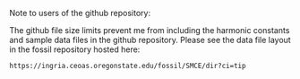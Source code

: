 
Note to users of the github repository:

The github file size limits prevent me from including the harmonic constants and sample data files
in the github repository. Please see the data file layout in the fossil repository hosted here:
```
https://ingria.ceoas.oregonstate.edu/fossil/SMCE/dir?ci=tip
```
